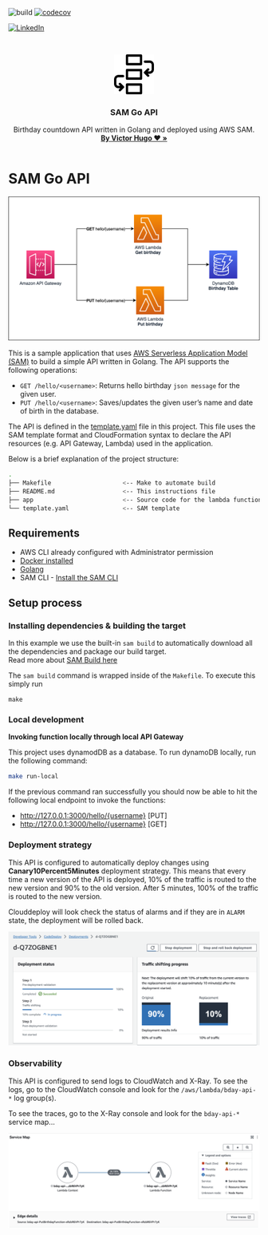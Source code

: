 ![build](https://github.com/victoraldir/sam-go-api/actions/workflows/ci.yml/badge.svg)
[![codecov](https://codecov.io/github/victoraldir/sam-go-api/graph/badge.svg?token=5HRL3HC8Z4)](https://codecov.io/github/victoraldir/sam-go-api)

[![LinkedIn][linkedin-shield]][linkedin-url]

<!-- PROJECT LOGO -->
<br />
<p align="center">
  <a href="#">
    <img src="assets/workflow_icon.png" alt="Logo" width="80" height="80">
  </a>

<h3 align="center">SAM Go API</h3>

  <p align="center">
    Birthday countdown API written in Golang and deployed using AWS SAM.
    <br />
    <a href="https://linktr.ee/victoraldir"><strong>By Victor Hugo ❤️ »</strong></a>
    <br />
    <br />
  </p>
</p>

# SAM Go API

<p align="center">
  <img src="assets/diagram.png" alt="Architecture diagram"/>
</p>

This is a sample application that uses [AWS Serverless Application Model (SAM)](https://aws.amazon.com/serverless/sam/) to build a simple API written in Golang. The API supports the following operations:

* `GET /hello/<username>`: Returns hello birthday `json message` for the given user.
* `PUT /hello/<username>`: Saves/updates the given user’s name and date of birth in the database.

The API is defined in the [template.yaml](template.yaml) file in this project. This file uses the SAM template format and CloudFormation syntax to declare the API resources (e.g. API Gateway, Lambda) used in the application.


Below is a brief explanation of the project structure:

```bash
.
├── Makefile                    <-- Make to automate build
├── README.md                   <-- This instructions file
├── app                         <-- Source code for the lambda functions
└── template.yaml               <-- SAM template
```

## Requirements

* AWS CLI already configured with Administrator permission
* [Docker installed](https://www.docker.com/community-edition)
* [Golang](https://golang.org)
* SAM CLI - [Install the SAM CLI](https://docs.aws.amazon.com/serverless-application-model/latest/developerguide/serverless-sam-cli-install.html)

## Setup process

### Installing dependencies & building the target 

In this example we use the built-in `sam build` to automatically download all the dependencies and package our build target.   
Read more about [SAM Build here](https://docs.aws.amazon.com/serverless-application-model/latest/developerguide/sam-cli-command-reference-sam-build.html) 

The `sam build` command is wrapped inside of the `Makefile`. To execute this simply run
 
```shell
make
```

### Local development

**Invoking function locally through local API Gateway**

This project uses dynamodDB as a database. To run dynamoDB locally, run the following command:

```bash
make run-local
```

If the previous command ran successfully you should now be able to hit the following local endpoint to invoke the functions:

* http://127.0.0.1:3000/hello/{username} [PUT]  
* http://127.0.0.1:3000/hello/{username} [GET]

### Deployment strategy

This API is configured to automatically deploy changes using **Canary10Percent5Minutes** deployment strategy. This means that every time a new version of the API is deployed, 10% of the traffic is routed to the new version and 90% to the old version. After 5 minutes, 100% of the traffic is routed to the new version.

Clouddeploy will look check the status of alarms and if they are in `ALARM` state, the deployment will be rolled back.

<p align="center">
  <img src="assets/canary.png" alt="Architecture diagram"/>
</p>


### Observability

This API is configured to send logs to CloudWatch and X-Ray. To see the logs, go to the CloudWatch console and look for the `/aws/lambda/bday-api-*` log group(s).

To see the traces, go to the X-Ray console and look for the `bday-api-*` service map...

<p align="center">
  <img src="assets/servicemap.png" alt="Architecture diagram"/>
</p>

[linkedin-shield]: https://img.shields.io/badge/-LinkedIn-black.svg?style=for-the-badge&logo=linkedin&colorB=555
[linkedin-url]: https://linkedin.com/in/victoraldir
[dot]: assets/dot-on.png
